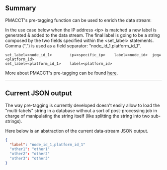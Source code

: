 ## Summary

PMACCT's pre-tagging function can be used to enrich the data stream:

In the use case below when the IP address \<ip\> is matched a new label is generated & added to the data stream. 
The final label is going to be a string composed by the two fields specified within the \<set\_label\> statements. 
Comma (",") is used as a field separator: "node\_id\_1,platform\_id\_1".

```text
set_label=<node_id_1>        ip=<specific_ip>    label=<node_id>  jeq=<platform_id>
set_label=<platform_id_1>    label=<platform_id>
```

More about PMACCT's pre-tagging can be found [here](https://github.com/scuzzilla/pmacct/blob/master/CONFIG-KEYS).

---

## Current JSON output

The way pre-tagging is currently developed doesn't easily allow to load the "multi-labels" string in a 
database without a sort of post-processing job in charge of manipulating the string itself (like splitting the string
into two sub-strings).

Here below is an abstraction of the current data-stream JSON output.

```JSON
{
  "label": "node_id_1,platform_id_1"
  "other1": "other1"
  "other2": "other2"
  "other3": "other3"
}
```
